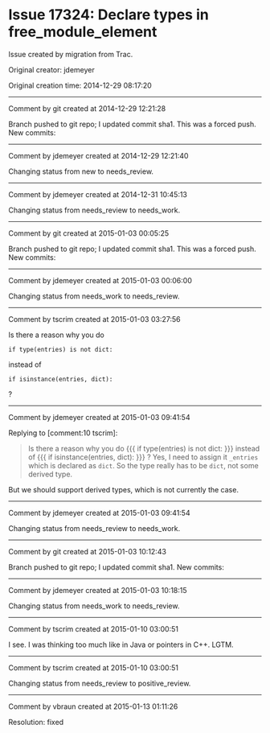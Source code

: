 # Issue 17324: Declare types in free_module_element

Issue created by migration from Trac.

Original creator: jdemeyer

Original creation time: 2014-12-29 08:17:20




---

Comment by git created at 2014-12-29 12:21:28

Branch pushed to git repo; I updated commit sha1. This was a forced push. New commits:


---

Comment by jdemeyer created at 2014-12-29 12:21:40

Changing status from new to needs_review.


---

Comment by jdemeyer created at 2014-12-31 10:45:13

Changing status from needs_review to needs_work.


---

Comment by git created at 2015-01-03 00:05:25

Branch pushed to git repo; I updated commit sha1. This was a forced push. New commits:


---

Comment by jdemeyer created at 2015-01-03 00:06:00

Changing status from needs_work to needs_review.


---

Comment by tscrim created at 2015-01-03 03:27:56

Is there a reason why you do

```
if type(entries) is not dict:
```

instead of

```
if isinstance(entries, dict):
```

?


---

Comment by jdemeyer created at 2015-01-03 09:41:54

Replying to [comment:10 tscrim]:
> Is there a reason why you do
> {{{
> if type(entries) is not dict:
> }}}
> instead of
> {{{
> if isinstance(entries, dict):
> }}}
> ?
Yes, I need to assign it `_entries` which is declared as `dict`. So the type really has to be `dict`, not some derived type.

But we should support derived types, which is not currently the case.


---

Comment by jdemeyer created at 2015-01-03 09:41:54

Changing status from needs_review to needs_work.


---

Comment by git created at 2015-01-03 10:12:43

Branch pushed to git repo; I updated commit sha1. New commits:


---

Comment by jdemeyer created at 2015-01-03 10:18:15

Changing status from needs_work to needs_review.


---

Comment by tscrim created at 2015-01-10 03:00:51

I see. I was thinking too much like in Java or pointers in C++. LGTM.


---

Comment by tscrim created at 2015-01-10 03:00:51

Changing status from needs_review to positive_review.


---

Comment by vbraun created at 2015-01-13 01:11:26

Resolution: fixed
